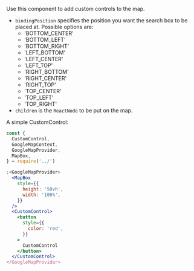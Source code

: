 Use this component to add custom controls to the map.

- `bindingPosition` specifies the position you want the search box to be placed
  at. Possible options are:
  - 'BOTTOM_CENTER'
  - 'BOTTOM_LEFT'
  - 'BOTTOM_RIGHT'
  - 'LEFT_BOTTOM'
  - 'LEFT_CENTER'
  - 'LEFT_TOP'
  - 'RIGHT_BOTTOM'
  - 'RIGHT_CENTER'
  - 'RIGHT_TOP'
  - 'TOP_CENTER'
  - 'TOP_LEFT'
  - 'TOP_RIGHT'
- `children` is the `ReactNode` to be put on the map.

A simple CustomControl:

```jsx
const {
  CustomControl,
  GoogleMapContext,
  GoogleMapProvider,
  MapBox,
} = require('../')

;<GoogleMapProvider>
  <MapBox
    style={{
      height: '50vh',
      width: '100%',
    }}
  />
  <CustomControl>
    <button
      style={{
        color: 'red',
      }}
    >
      CustomControl
    </button>
  </CustomControl>
</GoogleMapProvider>
```
